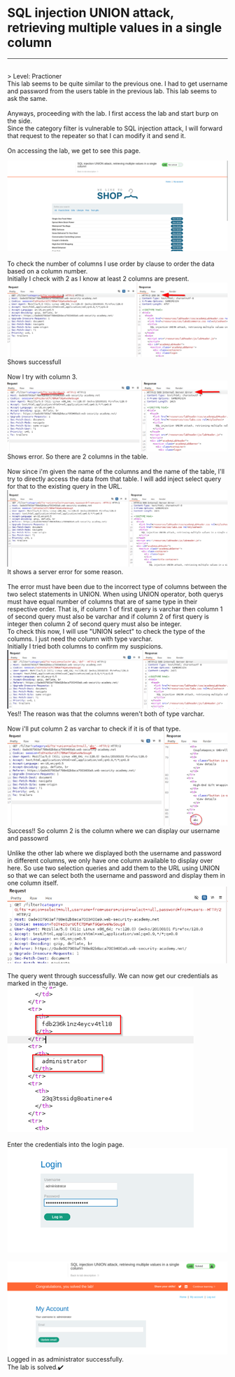 # SQL injection UNION attack, retrieving multiple values in a single column
<hr>

<br>
>    Level: Practioner

<br>
This lab seems to be quite similar to the previous one. I had to get username and password from the users table in the previous lab. This lab seems to ask the same.<br><br>
Anyways, proceeding with the lab. I first access the lab and start burp on the side.<br>
Since the category filter is vulnerable to SQL injection attack, I will forward that request to the repeater so that I can modify it and send it.<br><br>
On accessing the lab, we get to see this page.<br>

![alt text](<images/SQL injection UNION attack, retrieving multiple values in a single column_1.png>)
<br><br>
To check the number of columns I use order by clause to order the data based on a column number.<br>
Initially I check with 2 as I know at least 2 columns are present.
![alt text](<images/SQL injection UNION attack, retrieving multiple values in a single column_2.png>)
<br>Shows successfull<br><br>
Now I try with column 3.
![alt text](<images/SQL injection UNION attack, retrieving multiple values in a single column_3.png>)
<br>Shows error. So there are 2 columns in the table.<br><br>
Now since i'm given the name of the columns and the name of the table, I'll try to directly access the data from that table. I will add inject select query for that to the existing query in the URL.
![alt text](<images/SQL injection UNION attack, retrieving multiple values in a single column_4.png>)
<br>It shows a server error for some reason.<br><br>
The error must have been due to the incorrect type of columns between the two select statements in UNION. When using UNION operator, both querys must have equal number of columns that are of same type in their respective order. That is, if column 1 of first query is varchar then column 1 of second query must also be varchar and if column 2 of first query is integer then column 2 of second query must also be integer.<br>
To check this now, I will use "UNION select" to check the type of the columns. I just need the column with type varchar.<br>
Initially I tried both columns to confirm my suspicions.<br>
![alt text](<images/SQL injection UNION attack, retrieving multiple values in a single column_5.png>)
<br>Yes!! The reason was that the columns weren't both of type varchar.<br><br>
Now i'll put column 2 as varchar to check if it is of that type.<br>
![alt text](<images/SQL injection UNION attack, retrieving multiple values in a single column_6.png>)
<br>Success!! So column 2 is the column where we can display our username and passowrd<br><br>
Unlike the other lab where we displayed both the username and password in different columns, we only have one column available to display over here. So use two selection queries and add them to the URL using UNION so that we can select both the username and password and display them in one column itself.<br>
![alt text](<images/SQL injection UNION attack, retrieving multiple values in a single column_7.png>)
<br><br>
The query went through successfully. We can now get our credentials as marked in the image.
![alt text](<images/SQL injection UNION attack, retrieving multiple values in a single column_8.png>)
<br><br>
Enter the credentials into the login page.
![alt text](<images/SQL injection UNION attack, retrieving multiple values in a single column_9.png>)
<br><br>
![alt text](<images/SQL injection UNION attack, retrieving multiple values in a single column_10.png>)<br>
Logged in as administrator successfully.<br>
The lab is solved.✔️